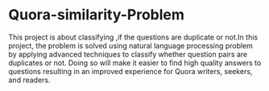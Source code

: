 # Quora-similarity-Problem
This project is about classifying ,if the questions are duplicate or not.In this project, the problem is solved using natural language processing problem by applying advanced techniques to classify whether question pairs are duplicates or not. Doing so will make it easier to find high quality answers to questions resulting in an improved experience for Quora writers, seekers, and readers.
